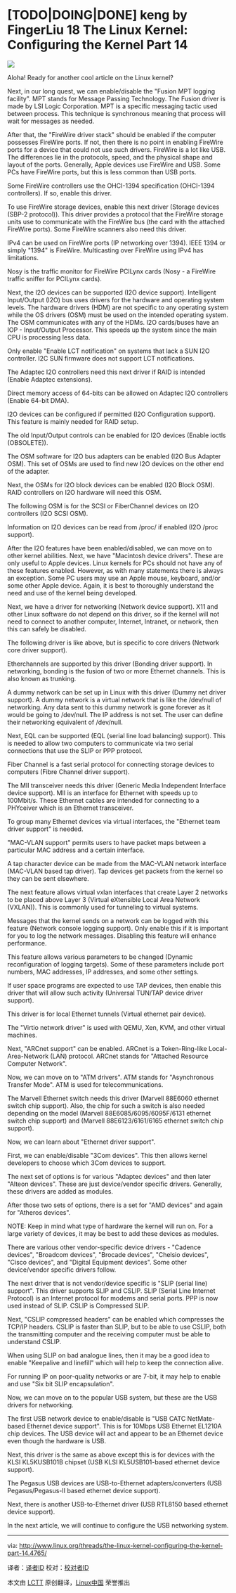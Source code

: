 [**TODO**|DOING|DONE] keng by FingerLiu
18 The Linux Kernel: Configuring the Kernel Part 14
================================================================================
![](http://www.linux.org/attachments/slide-jpg.566/)

Aloha! Ready for another cool article on the Linux kernel?

Next, in our long quest, we can enable/disable the "Fusion MPT logging facility". MPT stands for Message Passing Technology. The Fusion driver is made by LSI Logic Corporation. MPT is a specific messaging tactic used between process. This technique is synchronous meaning that process will wait for messages as needed.

After that, the "FireWire driver stack" should be enabled if the computer possesses FireWire ports. If not, then there is no point in enabling FireWire ports for a device that could not use such drivers. FireWire is a lot like USB. The differences lie in the protocols, speed, and the physical shape and layout of the ports. Generally, Apple devices use FireWire and USB. Some PCs have FireWire ports, but this is less common than USB ports.

Some FireWire controllers use the OHCI-1394 specification (OHCI-1394 controllers). If so, enable this driver.

To use FireWire storage devices, enable this next driver (Storage devices (SBP-2 protocol)). This driver provides a protocol that the FireWire storage units use to communicate with the FireWire bus (the card with the attached FireWire ports). Some FireWire scanners also need this driver.

IPv4 can be used on FireWire ports (IP networking over 1394). IEEE 1394 or simply "1394" is FireWire. Multicasting over FireWire using IPv4 has limitations.

Nosy is the traffic monitor for FireWire PCILynx cards (Nosy - a FireWire traffic sniffer for PCILynx cards).

Next, the I2O devices can be supported (I2O device support). Intelligent Input/Output (I2O) bus uses drivers for the hardware and operating system levels. The hardware drivers (HDM) are not specific to any operating system while the OS drivers (OSM) must be used on the intended operating system. The OSM communicates with any of the HDMs. I2O cards/buses have an IOP - Input/Output Processor. This speeds up the system since the main CPU is processing less data.

Only enable "Enable LCT notification" on systems that lack a SUN I2O controller. I2C SUN firmware does not support LCT notifications.

The Adaptec I2O controllers need this next driver if RAID is intended (Enable Adaptec extensions).

Direct memory access of 64-bits can be allowed on Adaptec I2O controllers (Enable 64-bit DMA).

I2O devices can be configured if permitted (I2O Configuration support). This feature is mainly needed for RAID setup.

The old Input/Output controls can be enabled for I2O devices (Enable ioctls (OBSOLETE)).

The OSM software for I2O bus adapters can be enabled (I2O Bus Adapter OSM). This set of OSMs are used to find new I2O devices on the other end of the adapter.

Next, the OSMs for I2O block devices can be enabled (I2O Block OSM). RAID controllers on I2O hardware will need this OSM.

The following OSM is for the SCSI or FiberChannel devices on I2O controllers (I2O SCSI OSM).

Information on I2O devices can be read from /proc/ if enabled (I2O /proc support).

After the I2O features have been enabled/disabled, we can move on to other kernel abilities. Next, we have "Macintosh device drivers". These are only useful to Apple devices. Linux kernels for PCs should not have any of these features enabled. However, as with many statements there is always an exception. Some PC users may use an Apple mouse, keyboard, and/or some other Apple device. Again, it is best to thoroughly understand the need and use of the kernel being developed.

Next, we have a driver for networking (Network device support). X11 and other Linux software do not depend on this driver, so if the kernel will not need to connect to another computer, Internet, Intranet, or network, then this can safely be disabled.

The following driver is like above, but is specific to core drivers (Network core driver support).

Etherchannels are supported by this driver (Bonding driver support). In networking, bonding is the fusion of two or more Ethernet channels. This is also known as trunking.

A dummy network can be set up in Linux with this driver (Dummy net driver support). A dummy network is a virtual network that is like the /dev/null of networking. Any data sent to this dummy network is gone forever as it would be going to /dev/null. The IP address is not set. The user can define their networking equivalent of /dev/null.

Next, EQL can be supported (EQL (serial line load balancing) support). This is needed to allow two computers to communicate via two serial connections that use the SLIP or PPP protocol.

Fiber Channel is a fast serial protocol for connecting storage devices to computers (Fibre Channel driver support).

The MII transceiver needs this driver (Generic Media Independent Interface device support). MII is an interface for Ethernet with speeds up to 100Mbit/s. These Ethernet cables are intended for connecting to a PHYceiver which is an Ethernet transceiver.

To group many Ethernet devices via virtual interfaces, the "Ethernet team driver support" is needed.

"MAC-VLAN support" permits users to have packet maps between a particular MAC address and a certain interface.

A tap character device can be made from the MAC-VLAN network interface (MAC-VLAN based tap driver). Tap devices get packets from the kernel so they can be sent elsewhere.

The next feature allows virtual vxlan interfaces that create Layer 2 networks to be placed above Layer 3 (Virtual eXtensible Local Area Network (VXLAN)). This is commonly used for tunneling to virtual systems.

Messages that the kernel sends on a network can be logged with this feature (Network console logging support). Only enable this if it is important for you to log the network messages. Disabling this feature will enhance performance.

This feature allows various parameters to be changed (Dynamic reconfiguration of logging targets). Some of these parameters include port numbers, MAC addresses, IP addresses, and some other settings.

If user space programs are expected to use TAP devices, then enable this driver that will allow such activity (Universal TUN/TAP device driver support).

This driver is for local Ethernet tunnels (Virtual ethernet pair device).

The "Virtio network driver" is used with QEMU, Xen, KVM, and other virtual machines.

Next, "ARCnet support" can be enabled. ARCnet is a Token-Ring-like Local-Area-Network (LAN) protocol. ARCnet stands for "Attached Resource Computer Network".

Now, we can move on to "ATM drivers". ATM stands for "Asynchronous Transfer Mode". ATM is used for telecommunications.

The Marvell Ethernet switch needs this driver (Marvell 88E6060 ethernet switch chip support). Also, the chip for such a switch is also needed depending on the model (Marvell 88E6085/6095/6095F/6131 ethernet switch chip support) and (Marvell 88E6123/6161/6165 ethernet switch chip support).

Now, we can learn about "Ethernet driver support".

First, we can enable/disable "3Com devices". This then allows kernel developers to choose which 3Com devices to support.

The next set of options is for various "Adaptec devices" and then later "Alteon devices".
These are just device/vendor specific drivers. Generally, these drivers are added as modules.

After those two sets of options, there is a set for "AMD devices" and again for "Atheros devices".

NOTE: Keep in mind what type of hardware the kernel will run on. For a large variety of devices, it may be best to add these devices as modules.

There are various other vendor-specific device drivers - "Cadence devices", "Broadcom devices", "Brocade devices", "Chelsio devices", "Cisco devices", and "Digital Equipment devices". Some other device/vendor specific drivers follow.

The next driver that is not vendor/device specific is "SLIP (serial line) support". This driver supports SLIP and CSLIP. SLIP (Serial Line Internet Protocol) is an Internet protocol for modems and serial ports. PPP is now used instead of SLIP. CSLIP is Compressed SLIP.

Next, "CSLIP compressed headers" can be enabled which compresses the TCP/IP headers. CSLIP is faster than SLIP, but to be able to use CSLIP, both the transmitting computer and the receiving computer must be able to understand CSLIP.

When using SLIP on bad analogue lines, then it may be a good idea to enable "Keepalive and linefill" which will help to keep the connection alive.

For running IP on poor-quality networks or are 7-bit, it may help to enable and use "Six bit SLIP encapsulation".

Now, we can move on to the popular USB system, but these are the USB drivers for networking.

The first USB network device to enable/disable is "USB CATC NetMate-based Ethernet device support". This is for 10Mbps USB Ethernet EL1210A chip devices. The USB device will act and appear to be an Ethernet device even though the hardware is USB.

Next, this driver is the same as above except this is for devices with the KLSI KL5KUSB101B chipset (USB KLSI KL5USB101-based ethernet device support).

The Pegasus USB devices are USB-to-Ethernet adapters/converters (USB Pegasus/Pegasus-II based ethernet device support).

Next, there is another USB-to-Ethernet driver (USB RTL8150 based ethernet device support).

In the next article, we will continue to configure the USB networking system.

--------------------------------------------------------------------------------

via: http://www.linux.org/threads/the-linux-kernel-configuring-the-kernel-part-14.4765/

译者：[译者ID](https://github.com/译者ID) 校对：[校对者ID](https://github.com/校对者ID)

本文由 [LCTT](https://github.com/LCTT/TranslateProject) 原创翻译，[Linux中国](http://linux.cn/) 荣誉推出
